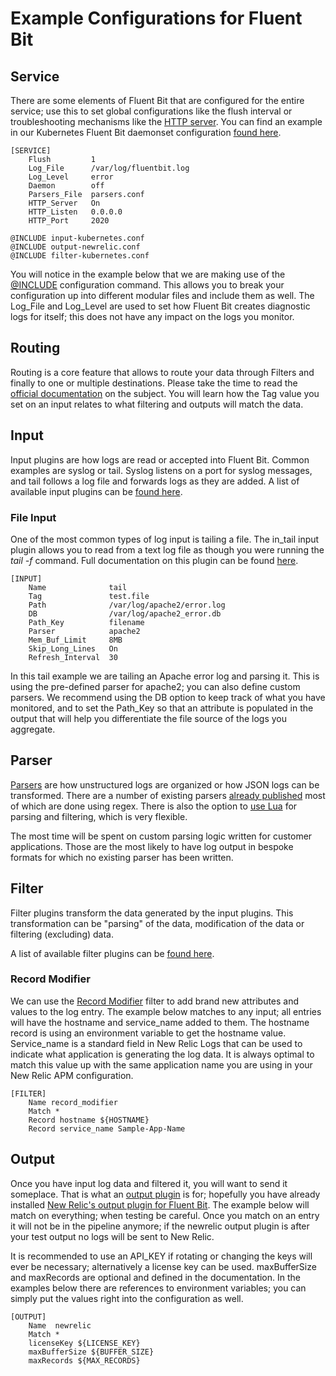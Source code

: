 # Example Configurations for Fluent Bit

## Service

There are some elements of Fluent Bit that are configured for the entire service; use this to set global configurations like the flush interval or troubleshooting mechanisms like the [HTTP server]((https://docs.fluentbit.io/manual/configuration/monitoring)). You can find an example in our Kubernetes Fluent Bit daemonset configuration [found here](https://github.com/newrelic/kubernetes-logging/blob/master/fluent-conf.yml).

```
[SERVICE]
    Flush         1
    Log_File      /var/log/fluentbit.log
    Log_Level     error
    Daemon        off
    Parsers_File  parsers.conf
    HTTP_Server   On
    HTTP_Listen   0.0.0.0
    HTTP_Port     2020
    
@INCLUDE input-kubernetes.conf
@INCLUDE output-newrelic.conf
@INCLUDE filter-kubernetes.conf
```

You will notice in the example below that we are making use of the [@INCLUDE](https://fluentbit.io/documentation/0.13/configuration/file.html#config_include_file) configuration command. This allows you to break your configuration up into different modular files and include them as well. The Log_File and Log_Level are used to set how Fluent Bit creates diagnostic logs for itself; this does not have any impact on the logs you monitor.

## Routing

Routing is a core feature that allows to route your data through Filters and finally to one or multiple destinations. Please take the time to read the [official documentation](https://docs.fluentbit.io/manual/getting_started/routing) on the subject. You will learn how the Tag value you set on an input relates to what filtering and outputs will match the data.

## Input

Input plugins are how logs are read or accepted into Fluent Bit. Common examples are syslog or tail. Syslog listens on a port for syslog messages, and tail follows a log file and forwards logs as they are added. A list of available input plugins can be [found here](https://docs.fluentbit.io/manual/input).

### File Input

One of the most common types of log input is tailing a file. The in_tail input plugin allows you to read from a text log file as though you were running the _tail -f_ command. Full documentation on this plugin can be found [here](https://fluentbit.io/documentation/0.13/input/tail.html).

```
[INPUT]
    Name              tail
    Tag               test.file
    Path              /var/log/apache2/error.log
    DB                /var/log/apache2_error.db
    Path_Key          filename
    Parser            apache2
    Mem_Buf_Limit     8MB
    Skip_Long_Lines   On
    Refresh_Interval  30
```

In this tail example we are tailing an Apache error log and parsing it. This is using the pre-defined parser for apache2; you can also define custom parsers. We recommend using the DB option to keep track of what you have monitored, and to set the Path_Key so that an attribute is populated in the output that will help you differentiate the file source of the logs you aggregate.

## Parser

[Parsers](https://fluentbit.io/documentation/0.12/parser/) are how unstructured logs are organized or how JSON logs can be transformed. There are a number of existing parsers [already published](https://github.com/fluent/fluent-bit/blob/master/conf/parsers.conf) most of which are done using regex. There is also the option to [use Lua](https://fluentbit.io/documentation/0.14/filter/lua.html) for parsing and filtering, which is very flexible. 

The most time will be spent on custom parsing logic written for customer applications. Those are the most likely to have log output in bespoke formats for which no existing parser has been written.

## Filter

Filter plugins transform the data generated by the input plugins. This transformation can be "parsing" of the data, modification of the data or filtering (excluding) data. 

A list of available filter plugins can be [found here](https://docs.fluentbit.io/manual/filter).

### Record Modifier

We can use the [Record Modifier](https://fluentbit.io/documentation/0.12/filter/record_modifier.html) filter to add brand new attributes and values to the log entry. The example below matches to any input; all entries will have the hostname and service_name added to them. The hostname record is using an environment variable to get the hostname value. Service_name is a standard field in New Relic Logs that can be used to indicate what application is generating the log data. It is always optimal to match this value up with the same application name you are using in your New Relic APM configuration.

```
[FILTER]
    Name record_modifier
    Match *
    Record hostname ${HOSTNAME}
    Record service_name Sample-App-Name
```

## Output

Once you have input log data and filtered it, you will want to send it someplace. That is what an [output plugin](https://docs.fluentbit.io/manual/output) is for; hopefully you have already installed [New Relic's output plugin for Fluent Bit](https://docs.newrelic.com/docs/logs/new-relic-logs/enable-logs/enable-new-relic-logs-fluent-bit). The example below will match on everything; when testing be careful. Once you match on an entry it will not be in the pipeline anymore; if the newrelic output plugin is after your test output no logs will be sent to New Relic.

It is recommended to use an API_KEY if rotating or changing the keys will ever be necessary; alternatively a license key can be used. maxBufferSize and maxRecords are optional and defined in the documentation. In the examples below there are references to environment variables; you can simply put the values right into the configuration as well.

```
[OUTPUT]
    Name  newrelic
    Match *
    licenseKey ${LICENSE_KEY}
    maxBufferSize ${BUFFER_SIZE}
    maxRecords ${MAX_RECORDS}
```
